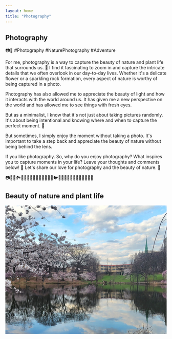 ```yaml
---
layout: home
title: "Photography"
---
```


## Photography

📷🍃 #Photography #NaturePhotography #Adventure

For me, photography is a way to capture the beauty of nature and plant life that surrounds us. 🌿 I find it fascinating to zoom in and capture the intricate details that we often overlook in our day-to-day lives. Whether it's a delicate flower or a sparkling rock formation, every aspect of nature is worthy of being captured in a photo.



Photography has also allowed me to appreciate the beauty of light and how it interacts with the world around us. It has given me a new perspective on the world and has allowed me to see things with fresh eyes.

But as a minimalist, I know that it's not just about taking pictures randomly. It's about being intentional and knowing where and when to capture the perfect moment. 🧐

But sometimes, I simply enjoy the moment without taking a photo. It's important to take a step back and appreciate the beauty of nature without being behind the lens.

If you like photography. So, why do you enjoy photography? What inspires you to capture moments in your life? Leave your thoughts and comments below! 📝 Let's share our love for photography and the beauty of nature. 🌸

📷🌅🌄🏞️🌿🌺🌸🌼🍁🍂🌊🐾🦋🐝🦜🐦🐞🐢🌸🌺🌼🌻🌷🌹💐🌾🍃🌅

## Beauty of nature and plant life

<style>
    .slideshow {
        position: relative;
        width: 100%;
        height: 400px;
        overflow: hidden;
    }
    .slideshow img {
        position: absolute;
        top: 0;
        left: 0;
        width: 100%;
        height: 100%;
        object-fit: cover;
        transition: opacity 1s ease-in-out;
    }
    .slideshow img:last-child {
        opacity: 0;
    }
    .slideshow:hover img:first-child {
        opacity: 0;
    }
    .slideshow:hover img:last-child {
        opacity: 1;
    }
</style>
<body>
	<div class="slideshow">
        <img src="/assets/img/plants-pic/cherry-20230404_174603.jpg" width="100%">
        <img src="/assets/img/plants-pic/IMG_7366.JPG" width="100%">
        <img src="/assets/img/plants-pic/IMG_6561.JPG" width="100%">
        <img src="/assets/img/plants-pic/IMG_7330.JPG" width="100%">
        
	</div>
</body>

<img src="/assets/img/plants-pic/cherry-20230404_175037.jpg" width="100%">

Shot by PowerShot G7 X

## Photos update!📸 

*leave a like and a comment to let me know what you think! 😊* [@zhtuao.s](https://www.instagram.com/zhutao.s/?utm_source=ig_embed&utm_campaign=loading)

<div class="row g-5 mb-5">

{% include instagram-SnapWidget.html %}

</div>



